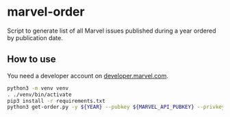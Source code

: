 # marvel-order

Script to generate list of all Marvel issues published during a year ordered by publication date.

## How to use

You need a developer account on [developer.marvel.com](https://developer.marvel.com/).

```bash
python3 -m venv venv
. ./venv/bin/activate
pip3 install -r requirements.txt
python3 get-order.py -y ${YEAR} --pubkey ${MARVEL_API_PUBKEY} --privkey ${MARVEL_API_PRIVKEY}
```
